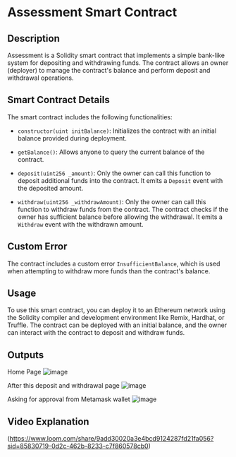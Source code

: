 # Assessment Smart Contract



## Description

Assessment is a Solidity smart contract that implements a simple bank-like system for depositing and withdrawing funds. The contract allows an owner (deployer) to manage the contract's balance and perform deposit and withdrawal operations.

## Smart Contract Details

The smart contract includes the following functionalities:

- `constructor(uint initBalance)`: Initializes the contract with an initial balance provided during deployment.

- `getBalance()`: Allows anyone to query the current balance of the contract.

- `deposit(uint256 _amount)`: Only the owner can call this function to deposit additional funds into the contract. It emits a `Deposit` event with the deposited amount.

- `withdraw(uint256 _withdrawAmount)`: Only the owner can call this function to withdraw funds from the contract. The contract checks if the owner has sufficient balance before allowing the withdrawal. It emits a `Withdraw` event with the withdrawn amount.

## Custom Error

The contract includes a custom error `InsufficientBalance`, which is used when attempting to withdraw more funds than the contract's balance.

## Usage

To use this smart contract, you can deploy it to an Ethereum network using the Solidity compiler and development environment like Remix, Hardhat, or Truffle. The contract can be deployed with an initial balance, and the owner can interact with the contract to deposit and withdraw funds.

## Outputs

Home Page
![image](https://github.com/anchaltanwar/ETH-AVAX-module-2/assets/86921001/d8fd7f94-bdd2-48e4-9d58-9e44708d9ab6)


After this deposit and withdrawal page
![image](https://github.com/anchaltanwar/ETH-AVAX-module-2/assets/86921001/d5e1e0e8-cd81-43b5-8cab-4bcf00caf65a)


Asking for approval from Metamask wallet
![image](https://github.com/anchaltanwar/ETH-AVAX-module-2/assets/86921001/5f7da5cd-49eb-4514-bb41-f26215bf1b4b)


## Video Explanation

(https://www.loom.com/share/9add30020a3e4bcd9124287fd21fa056?sid=85830719-0d2c-462b-8233-c7f860578cb0)


